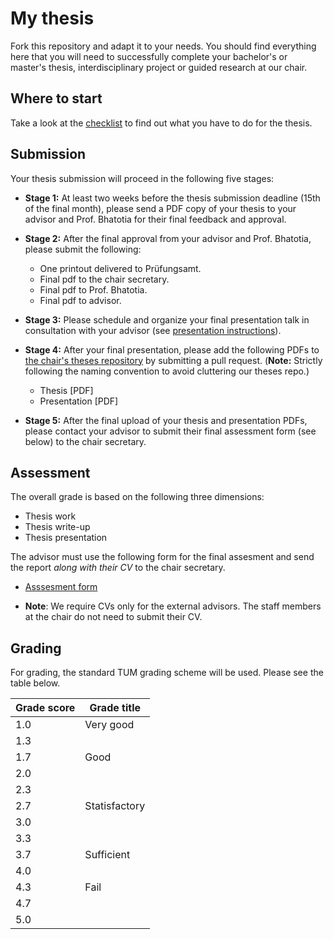 # My thesis

Fork this repository and adapt it to your needs. You should find everything here
that you will need to successfully complete your bachelor's or master's thesis,
interdisciplinary project or guided research at our chair.

## Where to start

Take a look at the [checklist](checklist.md) to find out what you have to do for
the thesis.

## Submission

Your thesis submission will proceed in the following five stages:

-  **Stage 1:** At least two weeks before the thesis submission deadline (15th of the final month), please send a PDF copy of your thesis to your advisor and Prof. Bhatotia for their final feedback and approval.

- **Stage 2:** After the final approval from your advisor and Prof. Bhatotia, please submit the following:

    * One printout delivered to Prüfungsamt.
    * Final pdf to the chair secretary.
    * Final pdf to Prof. Bhatotia.
    * Final pdf to advisor.

- **Stage 3:** Please schedule and organize your final presentation talk in consultation with your advisor (see [presentation instructions](talk/TALK-README.md)).

- **Stage 4:** After your final presentation, please add the following PDFs to [the chair's theses repository](https://github.com/TUM-DSE/theses-collection)
by submitting a pull request. (**Note:** Strictly following the naming convention to avoid cluttering our theses repo.)
    - Thesis [PDF]
    - Presentation [PDF]

- **Stage 5:**  After the final upload of your thesis and presentation PDFs, please contact your advisor to submit their final assessment form (see below) to the chair secretary. 

## Assessment 

The overall grade is based on the following three dimensions:

* Thesis work
* Thesis write-up
* Thesis presentation


The advisor must use the following form for the final assesment and send the report *along with their CV* to the chair secretary.

* [Asssesment form](https://docs.google.com/document/d/1Isy1vj3w-B3UzykZMwliBM8m0YdpLMrTRgCtAUVF0so/edit?usp=sharing) 

* **Note**: We require CVs only for the external advisors. The staff members at the chair do not need to submit their CV.

## Grading
For grading, the standard TUM grading scheme will be used. Please see the table below.

| Grade score | Grade title |
|-------------------|------------|
| 1.0  | Very good |
| 1.3  |  |
| 1.7  |  Good |
| 2.0  |   |
| 2.3  |   |
| 2.7  | Statisfactory |
| 3.0  | |
| 3.3  | |
| 3.7  | Sufficient |
| 4.0  | |
| 4.3  | Fail |
| 4.7  | |
| 5.0  | |
